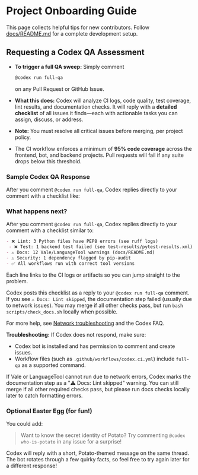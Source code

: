 # Project Onboarding Guide

This page collects helpful tips for new contributors. Follow [docs/README.md](README.md) for a complete development setup.

## Requesting a Codex QA Assessment

* **To trigger a full QA sweep:** Simply comment

  ```sh
  @codex run full-qa
  ```

  on any Pull Request or GitHub Issue.
* **What this does:** Codex will analyze CI logs, code quality, test coverage, lint results, and documentation checks. It will reply with a **detailed checklist** of all issues it finds—each with actionable tasks you can assign, discuss, or address.
* **Note:** You must resolve all critical issues before merging, per project policy.
* The CI workflow enforces a minimum of **95% code coverage** across the frontend, bot, and backend projects. Pull requests will fail if any suite drops below this threshold.

### Sample Codex QA Response

After you comment `@codex run full-qa`, Codex replies directly to your comment with a checklist like:

### What happens next?

After you comment `@codex run full-qa`, Codex replies directly to your comment with a checklist similar to:

```markdown
- ❌ Lint: 3 Python files have PEP8 errors (see ruff logs)
 - ❌ Test: 1 backend test failed (see test-results/pytest-results.xml)
- ⚠️ Docs: 12 Vale/LanguageTool warnings (docs/README.md)
- ⚠️ Security: 1 dependency flagged by pip-audit
- ✅ All workflows run with correct tool versions
```

Each line links to the CI logs or artifacts so you can jump straight to the problem.

Codex posts this checklist as a reply to your `@codex run full-qa` comment. If you see `⚠️ Docs: Lint skipped`, the documentation step failed (usually due to network issues). You may merge if all other checks pass, but run `bash scripts/check_docs.sh` locally when possible.

For more help, see [Network troubleshooting](network-troubleshooting.md) and the Codex FAQ.

**Troubleshooting:**
If Codex does not respond, make sure:

* Codex bot is installed and has permission to comment and create issues.
* Workflow files (such as `.github/workflows/codex.ci.yml`) include `full-qa` as a supported command.

If Vale or LanguageTool cannot run due to network errors, Codex marks the documentation step as a "⚠️ Docs: Lint skipped" warning. You can still merge if all other required checks pass, but please run docs checks locally later to catch formatting errors.

### Optional Easter Egg (for fun!)

You could add:

> Want to know the secret identity of Potato?
> Try commenting `@codex who-is-potato` in any issue for a surprise!

Codex will reply with a short, Potato-themed message on the same thread. The bot rotates through a few quirky facts, so feel free to try again later for a different response!
